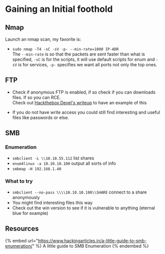 # Gaining an Initial foothold

## Nmap

Launch an nmap scan, my favorite is:  
- `sudo nmap -T4 -sC -sV -p- --min-rate=1000 IP-ADR`  
  The `--min-rate` is so that the packets are sent faster than what is specified, `-sC` is for the scripts, it will use default scripts for enum and `-sV` is for services, `-p-` specifies we want all ports not only the top ones.

<!-- TODO list all services with possible vulnerabilities for initial foothold -->

## FTP

- Check if anonymous FTP is enabled, if so check if you can downloads files. If so you can RCE.  
Check out [Hackthebox Devel's writeup](../writeups/HTB-Devel.md) to have an example of this

- If you do not have write access you could still find interesting and useful files like passwords or else.

## SMB

### Enumeration

- `smbclient -L \\10.10.55.112` list shares
- `enum4linux -a 10.10.10.100` output all sorts of info
- `smbmap -H 192.168.1.40`

### What to try

- `smbclient --no-pass \\\\10.10.10.100\\SHARE` connect to a share anonymously
- You might find interesting files this way
- Check out the win version to see if it is vulnerable to anything (eternal blue for example)

## Resources

{% embed url="https://www.hackingarticles.in/a-little-guide-to-smb-enumeration/" %} A little guide to SMB Enumeration {% endembed %}
